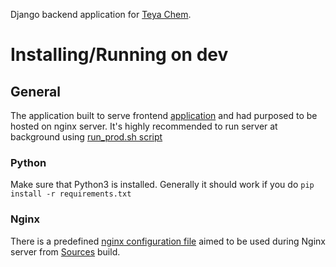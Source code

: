 Django backend application for [Teya Chem](https://github.com/Faraks01/teya-chem).

# Installing/Running on dev

## General
The application built to serve frontend [application](https://github.com/Faraks01/teya-chem) and had purposed to be hosted on nginx server.
It's highly recommended to run server at background using [run_prod.sh script](run_prod.sh)

### Python
Make sure that Python3 is installed.
Generally it should work if you do `pip install -r requirements.txt`

### Nginx
There is a predefined [nginx configuration file](nginx_configs/nginx.conf) aimed to be used during Nginx server from [Sources](https://nginx.org/en/docs/configure.html) build.
